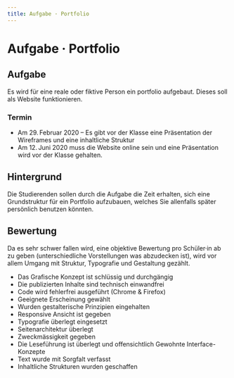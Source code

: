 ```yaml
---
title: Aufgabe · Portfolio
---
```

# Aufgabe · Portfolio
<div class='header'></div>

## Aufgabe
Es wird für eine reale oder fiktive Person ein portfolio aufgebaut. Dieses soll als Website funktionieren.

### Termin
* Am 29. Februar 2020 – Es gibt vor der Klasse eine Präsentation der Wireframes und eine inhaltliche Struktur
* Am 12. Juni 2020 muss die Website online sein und eine Präsentation wird vor der Klasse gehalten.

## Hintergrund
Die Studierenden sollen durch die Aufgabe die Zeit erhalten, sich eine Grundstruktur für ein Portfolio aufzubauen, welches Sie allenfalls später persönlich benutzen könnten.

## Bewertung
Da es sehr schwer fallen wird, eine objektive Bewertung pro Schüler·in ab zu geben (unterschiedliche Vorstellungen was abzudecken ist), wird vor allem Umgang mit Struktur, Typografie und Gestaltung gezählt.

* Das Grafische Konzept ist schlüssig und durchgängig
* Die publizierten Inhalte sind technisch einwandfrei
* Code wird fehlerfrei ausgeführt (Chrome & Firefox)
* Geeignete Erscheinung gewählt
* Wurden gestalterische Prinzipien eingehalten
* Responsive Ansicht ist gegeben
* Typografie überlegt eingesetzt
* Seitenarchitektur überlegt
* Zweckmässigkeit gegeben
* Die Leseführung ist überlegt und offensichtlich Gewohnte Interface-Konzepte
* Text wurde mit Sorgfalt verfasst
* Inhaltliche Strukturen wurden geschaffen
